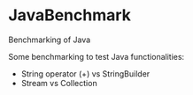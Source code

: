 # JavaBenchmark
Benchmarking of Java

Some benchmarking to test Java functionalities:

<ul>
<li>String operator (+) vs StringBuilder</li>
<li>Stream vs Collection</li>
</ul>
